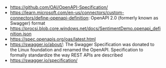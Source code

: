 - https://github.com/OAI/OpenAPI-Specification/
- https://learn.microsoft.com/en-us/connectors/custom-connectors/define-openapi-definition: OpenAPI 2.0 (formerly known as Swagger) format
- https://procsi.blob.core.windows.net/docs/SentimentDemo.openapi_definition.json
- https://spec.openapis.org/oas/latest.html
- https://swagger.io/about/: The Swagger Specification was donated to the Linux foundation and renamed the OpenAPI. Specification to formally standardize the way REST APIs are described
- https://swagger.io/specification/
